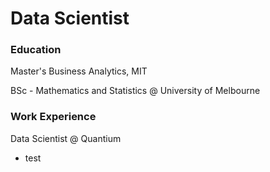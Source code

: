 # Data Scientist

### Education

Master's Business Analytics, MIT

BSc - Mathematics and Statistics @ University of Melbourne

### Work Experience

Data Scientist @ Quantium
- test
